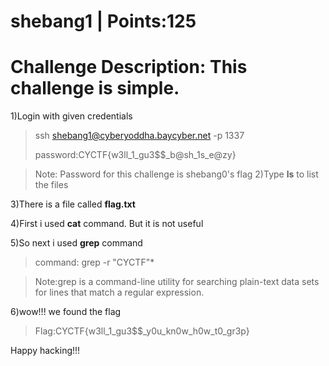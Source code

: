 # shebang1 | Points:125
# Challenge Description: This challenge is simple.

1)Login with given credentials
> ssh shebang1@cyberyoddha.baycyber.net -p 1337
>
> password:CYCTF{w3ll_1_gu3$$_b@sh_1s_e@zy}

> Note: Password for this challenge is shebang0's flag
2)Type __ls__ to list the files

3)There is a file called __flag.txt__

4)First i used __cat__ command. But it is not useful

5)So next i used __grep__ command
> command: grep -r "CYCTF"*

> Note:grep is a command-line utility for searching plain-text data sets for lines that match a regular expression. 

6)wow!!! we found the flag
> Flag:CYCTF{w3ll_1_gu3$$_y0u_kn0w_h0w_t0_gr3p}

Happy hacking!!!
